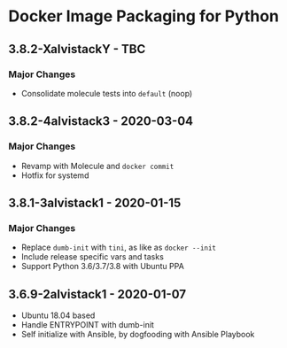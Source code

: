 # Docker Image Packaging for Python

## 3.8.2-XalvistackY - TBC

### Major Changes

  - Consolidate molecule tests into `default` (noop)

## 3.8.2-4alvistack3 - 2020-03-04

### Major Changes

  - Revamp with Molecule and `docker commit`
  - Hotfix for systemd

## 3.8.1-3alvistack1 - 2020-01-15

### Major Changes

  - Replace `dumb-init` with `tini`, as like as `docker --init`
  - Include release specific vars and tasks
  - Support Python 3.6/3.7/3.8 with Ubuntu PPA

## 3.6.9-2alvistack1 - 2020-01-07

  - Ubuntu 18.04 based
  - Handle ENTRYPOINT with dumb-init
  - Self initialize with Ansible, by dogfooding with Ansible Playbook
